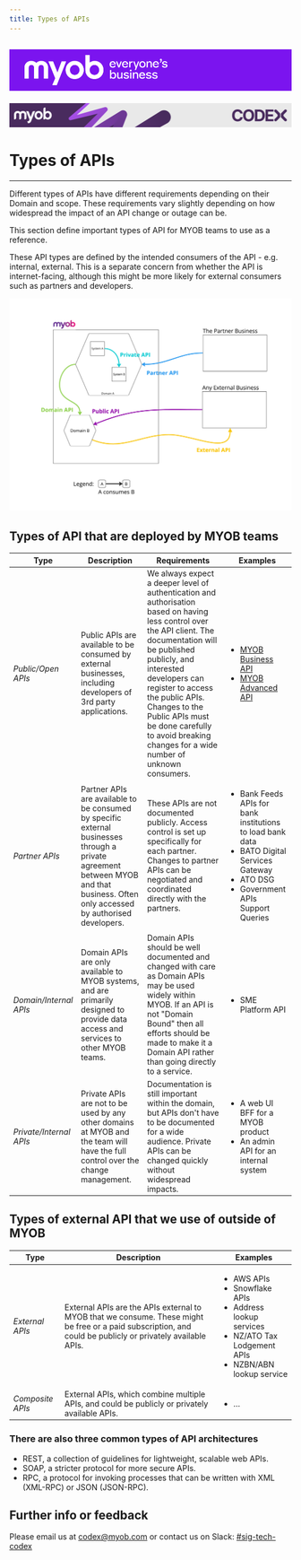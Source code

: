 ```yaml
---
title: Types of APIs
---
```


![MYOB Banner](../../../assets/images/myob-banner.png)
---


<!-- confluence-page-id: 9422700933 -->
![](../../assets/BANNER.png)

# Types of APIs

---

Different types of APIs have different requirements depending on their Domain and scope. These requirements vary slightly depending on how widespread the impact of an API change or outage can be.

This section define important types of API for MYOB teams to use as a reference.

These API types are defined by the intended consumers of the API - e.g. internal, external. This is a separate concern from whether the API is internet-facing, although this might be more likely for external consumers such as partners and developers.

![](../../assets/api-types.png)

## Types of API that are deployed by MYOB teams

| Type | Description | Requirements | Examples |
|------|-------------|--------------|----------|
| *Public/Open APIs* | Public APIs are available to be consumed by external businesses, including developers of 3rd party applications. | We always expect a deeper level of authentication and authorisation based on having less control over the API client. The documentation will be published publicly, and interested developers can register to access the public APIs. Changes to the Public APIs must be done carefully to avoid breaking changes for a wide number of unknown consumers. | <ul><li>[MYOB Business API](https://developer.myob.com/api/myob-business-api/)</li><li>[MYOB Advanced API](https://developer.myob.com/api/advanced/)</li></ul> |
| *Partner APIs* | Partner APIs are available to be consumed by specific external businesses through a private agreement between MYOB and that business. Often only accessed by authorised developers. | These APIs are not documented publicly. Access control is set up specifically for each partner. Changes to partner APIs can be negotiated and coordinated directly with the partners. | <ul><li>Bank Feeds APIs for bank institutions to load bank data</li><li>BATO Digital Services Gateway</li><li>ATO DSG</li><li>Government APIs Support Queries</li></ul> |
| *Domain/Internal APIs* | Domain APIs are only available to MYOB systems, and are primarily designed to provide data access and services to other MYOB teams. | Domain APIs should be well documented and changed with care as Domain APIs may be used widely within MYOB. If an API is not "Domain Bound" then all efforts should be made to make it a Domain API rather than going directly to a service. | <ul><li>SME Platform API</li></ul> |
| *Private/Internal APIs* | Private APIs are not to be used by any other domains at MYOB and the team will have the full control over the change management. | Documentation is still important within the domain, but APIs don't have to be documented for a wide audience. Private APIs can be changed quickly without widespread impacts. | <ul><li>A web UI BFF for a MYOB product</li><li>An admin API for an internal system</li></ul> |

## Types of external API that we use of outside of MYOB

| Type | Description | Examples |
|------|-------------|----------|
| *External APIs* | External APIs are the APIs external to MYOB that we consume. These might be free or a paid subscription, and could be publicly or privately available APIs. | <ul><li>AWS APIs</li><li>Snowflake APIs</li><li>Address lookup services</li><li>NZ/ATO Tax Lodgement APIs</li><li>NZBN/ABN lookup service</li></ul> |
| *Composite APIs* | External APIs, which combine multiple APIs, and could be publicly or privately available APIs. | <ul><li>…</li></ul> |

### There are also three common types of API architectures

- REST, a collection of guidelines for lightweight, scalable web APIs.
- SOAP, a stricter protocol for more secure APIs.
- RPC, a protocol for invoking processes that can be written with XML (XML-RPC) or JSON (JSON-RPC).

## Further info or feedback

Please email us at <codex@myob.com> or contact us on Slack: [#sig-tech-codex](https://myob.slack.com/archives/C02N8ADPGUX)
